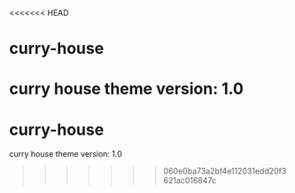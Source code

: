 <<<<<<< HEAD
# curry-house
curry house theme
version: 1.0
=======
# curry-house
curry house theme
version: 1.0
>>>>>>> 060e0ba73a2bf4e112031edd20f3621ac016847c
